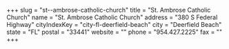 +++
slug = "st--ambrose-catholic-church"
title = "St. Ambrose Catholic Church"
name = "St. Ambrose Catholic Church"
address = "380 S Federal Highway"
cityIndexKey = "city-fl-deerfield-beach"
city = "Deerfield Beach"
state = "FL"
postal = "33441"
website = ""
phone = "954.427.2225"
fax = ""
+++
